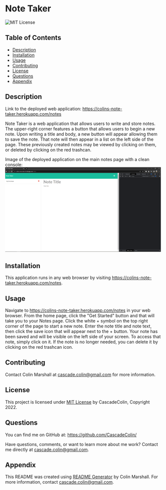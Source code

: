 # Note Taker

![MIT License](https://img.shields.io/badge/License-MIT-brightgreen)

## Table of Contents
  
- [Description](#description)
- [Installation](#installation)
- [Usage](#usage)
- [Contributing](#contributing)
- [License](#license)
- [Questions](#questions)
- [Appendix](#appendix)
  
## Description

Link to the deployed web application: https://colins-note-taker.herokuapp.com/notes

Note Taker is a web application that allows users to write and store notes.  The upper-right corner features a button that allows users to begin a new note.  Upon writing a title and body, a new button will appear allowing them to save the note.  That note will then appear in a list on the left side of the page.  These previously created notes may be viewed by clicking on them, or deleted by clicking on the red trashcan.

Image of the deployed application on the main notes page with a clean console:  
![Deployed](./public/assets/images/2022-12-13.png)
  
## Installation
  
This application runs in any web browser by visiting https://colins-note-taker.herokuapp.com/notes.
  
## Usage
  
Navigate to https://colins-note-taker.herokuapp.com/notes in your web browser.  From the home page, click the "Get Started" button and that will take you to your Notes page.  Click the white + symbol on the top right corner of the page to start a new note.  Enter the note title and note text, then click the save icon that will appear next to the + button.  Your note has been saved and will be visible on the left side of your screen.  To access that note, simply click on it.  If the note is no longer needed, you can delete it by clicking on the red trashcan icon.
  
## Contributing
  
Contact Colin Marshall at cascade.colin@gmail.com for more information.
  
  
## License

This project is licensed under [MIT License](https://opensource.org/licenses/MIT) by CascadeColin, Copyright 2022.

## Questions

You can find me on GitHub at:  https://github.com/CascadeColin/

Have questions, comments, or want to learn more about me work?  Contact me directly at cascade.colin@gmail.com.
  
## Appendix

This README was created using [README Generator](https://github.com/CascadeColin/README-Generator) by Colin Marshall.  For more information, contact cascade.colin@gmail.com.